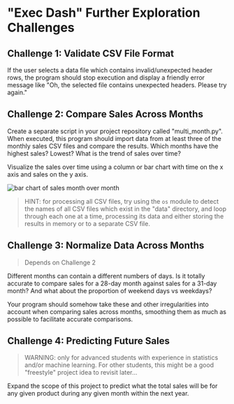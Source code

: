 # "Exec Dash" Further Exploration Challenges

## Challenge 1: Validate CSV File Format

If the user selects a data file which contains invalid/unexpected header rows, the program should stop execution and display a friendly error message like "Oh, the selected file contains unexpected headers. Please try again."

## Challenge 2: Compare Sales Across Months

Create a separate script in your project repository called "multi_month.py". When executed, this program should import data from at least three of the monthly sales CSV files and compare the results. Which months have the highest sales? Lowest? What is the trend of sales over time?

Visualize the sales over time using a column or bar chart with time on the x axis and sales on the y axis.

![bar chart of sales month over month](#TODO)

> HINT: for processing all CSV files, try using the `os` module to detect the names of all CSV files which exist in the "data" directory, and loop through each one at a time, processing its data and either storing the results in memory or to a separate CSV file.

## Challenge 3: Normalize Data Across Months

> Depends on Challenge 2

Different months can contain a different numbers of days. Is it totally accurate to compare sales for a 28-day month against sales for a 31-day month? And what about the proportion of weekend days vs weekdays?

Your program should somehow take these and other irregularities into account when comparing sales across months, smoothing them as much as possible to facilitate accurate comparisons.

## Challenge 4: Predicting Future Sales

> WARNING: only for advanced students with experience in statistics and/or machine learning. For other students, this might be a good "freestyle" project idea to revisit later...

Expand the scope of this project to predict what the total sales will be for any given product during any given month within the next year.
